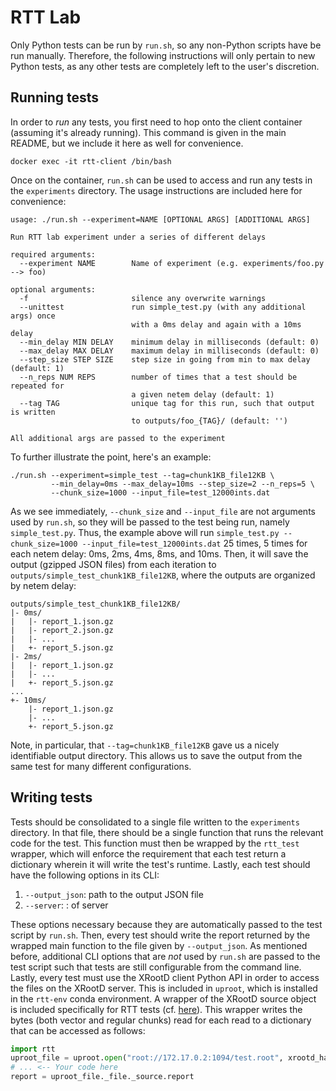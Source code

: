 # RTT Lab
Only Python tests can be run by `run.sh`, so any non-Python scripts have be run manually. Therefore, the following instructions will only pertain to new Python tests, as any other tests are completely left to the user's discretion.

## Running tests
In order to _run_ any tests, you first need to hop onto the client container (assuming it's already running). This command is given in the main README, but we include it here as well for convenience.
```
docker exec -it rtt-client /bin/bash
```
Once on the container, `run.sh` can be used to access and run any tests in the `experiments` directory. The usage instructions are included here for convenience:
```
usage: ./run.sh --experiment=NAME [OPTIONAL ARGS] [ADDITIONAL ARGS]

Run RTT lab experiment under a series of different delays

required arguments:
  --experiment NAME        Name of experiment (e.g. experiments/foo.py --> foo)

optional arguments:
  -f                       silence any overwrite warnings
  --unittest               run simple_test.py (with any additional args) once
                           with a 0ms delay and again with a 10ms delay
  --min_delay MIN DELAY    minimum delay in milliseconds (default: 0)
  --max_delay MAX DELAY    maximum delay in milliseconds (default: 0)
  --step_size STEP SIZE    step size in going from min to max delay (default: 1)
  --n_reps NUM REPS        number of times that a test should be repeated for
                           a given netem delay (default: 1)
  --tag TAG                unique tag for this run, such that output is written
                           to outputs/foo_{TAG}/ (default: '')

All additional args are passed to the experiment
```
To further illustrate the point, here's an example:
```
./run.sh --experiment=simple_test --tag=chunk1KB_file12KB \ 
         --min_delay=0ms --max_delay=10ms --step_size=2 --n_reps=5 \
         --chunk_size=1000 --input_file=test_12000ints.dat
```
As we see immediately, `--chunk_size` and `--input_file` are not arguments used by `run.sh`, so they will be passed to the test being run, namely `simple_test.py`. Thus, the example above will run `simple_test.py --chunk_size=1000 --input_file=test_12000ints.dat` 25 times, 5 times for each netem delay: 0ms, 2ms, 4ms, 8ms, and 10ms. Then, it will save the output (gzipped JSON files) from each iteration to `outputs/simple_test_chunk1KB_file12KB`, where the outputs are organized by netem delay:
```
outputs/simple_test_chunk1KB_file12KB/
|- 0ms/
|   |- report_1.json.gz
|   |- report_2.json.gz
|   |- ...
|   +- report_5.json.gz
|- 2ms/
|   |- report_1.json.gz
|   |- ...
|   +- report_5.json.gz
...
+- 10ms/
    |- report_1.json.gz
    |- ...
    +- report_5.json.gz
```
Note, in particular, that `--tag=chunk1KB_file12KB` gave us a nicely identifiable output directory. This allows us to save the output from the same test for many different configurations.

## Writing tests
Tests should be consolidated to a single file written to the `experiments` directory. In that file, there should be a single function that runs the relevant code for the test. This function must then be wrapped by the `rtt_test` wrapper, which will enforce the requirement that each test return a dictionary wherein it will write the test's runtime. Lastly, each test should have the following options in its CLI:
1. `--output_json`: path to the output JSON file
2. `--server`: <IP>:<port> of server

These options necessary because they are automatically passed to the test script by `run.sh`. Then, every test should write the report returned by the wrapped main function to the file given by `--output_json`. As mentioned before, additional CLI options that are _not_ used by `run.sh` are passed to the test script such that tests are still configurable from the command line. Lastly, every test must use the XRootD client Python API in order to access the files on the XRootD server. This is included in `uproot`, which is installed in the `rtt-env` conda environment. A wrapper of the XRootD source object is included specifically for RTT tests (cf. [here](https://github.com/jkguiang/rtt-lab/blob/main/client/experiments/rtt/objects.py)). This wrapper writes the bytes (both vector and regular chunks) read for each read to a dictionary that can be accessed as follows:
```python
import rtt
uproot_file = uproot.open("root://172.17.0.2:1094/test.root", xrootd_handler=rtt.objects.RTTSource)
# ... <-- Your code here
report = uproot_file._file._source.report
```

